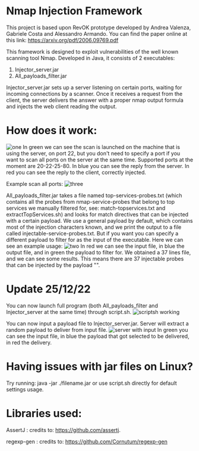 # Nmap Injection Framework
This project is based upon RevOK prototype developed by Andrea Valenza, Gabriele Costa and Alessandro Armando. You can find the paper online at this link: https://arxiv.org/pdf/2006.09769.pdf

This framework is designed to exploit vulnerabilities of the well known scanning tool Nmap.
Developed in Java, it consists of 2 executables:
1. Injector_server.jar
2. All_payloads_filter.jar

Injector_server.jar sets up a server listening on certain ports, waiting for incoming connections by a scanner.
Once it receives a request from the client, the server delivers the answer with a proper nmap output formula and injects the web client reading the output.

# How does it work:
![one](https://user-images.githubusercontent.com/89973113/208695942-f899937f-13a0-4695-87f6-5fad4b411e25.png)
In green we can see the scan is launched on the machine that is using the server, on port 22, but you don't need to specify a port 
if you want to scan all ports on the server at the same time. 
Supported ports at the moment are 20-22-25-80.
In blue you can see the reply from the server.
In red you can see the reply to the client, correctly injected.

Example scan all ports:
![three](https://user-images.githubusercontent.com/89973113/208711680-3f6bad71-f797-4352-912e-727196377a97.png)

All_payloads_filter.jar takes a file named top-services-probes.txt (which contains all the probes from nmap-service-probes that belong to top services we manually filtered for, see: match-topservices.txt and extractTopServices.sh) and looks for match directives that can be injected with a certain payload. 
We use a general payload by default, which contains most of the injection characters known, and we print the output to a file called injectable-service-probes.txt. 
But if you want you can specify a different payload to filter for as the input of the executable.
Here we can see an example usage: 
![two](https://user-images.githubusercontent.com/89973113/208699089-ebb2e6c7-7661-41af-b4c3-919e434188e2.png)
In red we can see the input file, in blue the output file, and in green the payload to filter for.
We obtained a 37 lines file, and we can see some results. This means there are 37 injectable probes that can be injected by the payload "<script>alert(1)</script>".

# Update 25/12/22

You can now launch full program (both All_payloads_filter and Injector_server at the same time) through script.sh.
![scriptsh working](https://user-images.githubusercontent.com/89973113/209472628-0fb9c98a-fed1-4926-9118-47da7b9571da.png)

You can now input a payload file to Injector_server.jar. Server will extract a random payload to deliver from input file.
![server with input](https://user-images.githubusercontent.com/89973113/209472701-a13000ed-21db-48a4-89fc-997ee33c016b.png)
In green you can see the input file, in blue the payload that got selected to be delivered, in red the delivery.

# Having issues with jar files on Linux? 

Try running: java -jar ./filename.jar or use script.sh directly for default settings usage.


# Libraries used: 

AssertJ : credits to: https://github.com/assertj.

regexp-gen : credits to: https://github.com/Cornutum/regexp-gen
